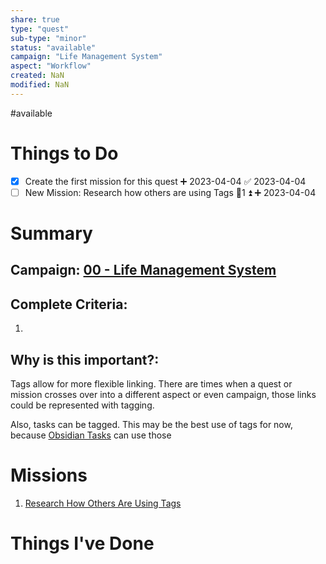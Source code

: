 ```yaml
---
share: true
type: "quest"
sub-type: "minor"
status: "available"
campaign: "Life Management System"
aspect: "Workflow"
created: NaN 
modified: NaN
---
```

 
#available 
# Things to Do
- [x] Create the first mission for this quest ➕ 2023-04-04 ✅ 2023-04-04
- [ ] New Mission: Research how others are using Tags 🥄1 ⏫ ➕ 2023-04-04

# Summary
## Campaign: [00 - Life Management System](./00%20-%20Life%20Management%20System.md)

## Complete Criteria:
1. 

## Why is this important?:
Tags allow for more flexible linking.  There are times when a quest or mission crosses over into a different aspect or even campaign, those links could be represented with tagging.

Also, tasks can be tagged.  This may be the best use of tags for now, because [Obsidian Tasks](./Obsidian%20Tasks.md) can use those

# Missions
1. [Research How Others Are Using Tags](./Research%20How%20Others%20Are%20Using%20Tags.md)

# Things I've Done